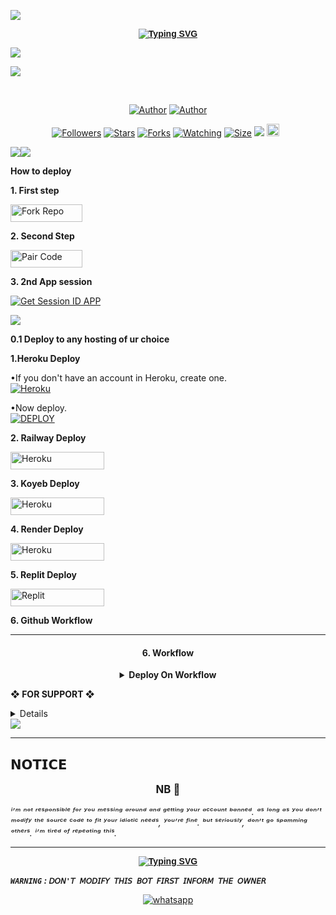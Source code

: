 <a><img src='https://i.imgur.com/LyHic3i.gif'/>

<p align="center">
  <a href="https://git.io/typing-svg">
    <img src="https://readme-typing-svg.demolab.com?font=Rubik&weight=700&size=65&pause=1000&color=FFFFFF&background=FFFFFF00&center=true&vCenter=true&width=1000&height=150&lines=SILVA+MD;MADE+BY+DINIDU+SILVA" alt="Typing SVG" style="font-weight: bold; font-family: 'Rubik', sans-serif;"/>
  </a>
</p>

<a><img src='https://i.imgur.com/LyHic3i.gif'/>

<img align="center" height="auto"
src="https://envs.sh/fab.jpg?"/>

<br>

   </p>
<p align="center">
<a href="https://github.com/dinidusilva66"><img title="Author" src="https://img.shields.io/badge/Dinidusilva66-black?style=for-the-badge&logo=Github"></a> <a href=""><img title="Author" src="https://img.shields.io/badge/Dinidu Silva-black?style=for-the-badge&logo=whatsapp"></a>
<p/> 

 <p align="center">
<a href="https://github.com/Dinidusilva66/followers"><img title="Followers" src="https://img.shields.io/github/followers/Dinidusilva66?color=green&style=flat-square"></a>
<a href="https://github.com/Dinidusilva66/SILVA_MD/stargazers/"><img title="Stars" src="https://img.shields.io/github/stars/Dinidusilva66/SILVA_MD?color=green&style=flat-square"></a>
<a href="https://github.com/Dinidusilva66/SILVA_MD/network/members"><img title="Forks" src="https://img.shields.io/github/forks/Dinidusilva66/SILVA_MD?color=green&style=flat-square"></a>
<a href="https://github.com/Dinidusilva66/SILVA_MD/watchers"><img title="Watching" src="https://img.shields.io/github/watchers/Dinidusilva66/SILVA_MD?label=Watchers&color=green&style=flat-square"></a>
<a href="https://github.com/Dinidusilva66/SILVA_MD/"><img title="Size" src="https://img.shields.io/github/repo-size/Dinidusilva66/SILVA_MD?style=flat-square&color=green"></a>
<a href="https://hits.seeyoufarm.com"><img src="https://hits.seeyoufarm.com/api/count/incr/badge.svg?url=https%3A%2F%2Fgithub.com%2FDinidusilva66%2FDinidusilva66-XMD&count_bg=%2379C83D&title_bg=%23555555&icon=probot.svg&icon_color=%2300FF6D&title=hits&edge_flat=false"/></a>
<a href="https://github.com/Dinidusilva66/SILVA_MD/graphs/commit-activity"><img height="20" src="https://img.shields.io/badge/Maintained%3F-yes-green.svg"></a>&nbsp;&nbsp;
</p>
<p align='center'>
    </p>
<a><img src='https://i.imgur.com/LyHic3i.gif'/></a><a><img src='https://i.imgur.com/LyHic3i.gif'/></a>


**How to deploy**

**1. First step**


<p align="left">
<a href='https://github.com/Dinidusilva66/SILVA_MD/fork' target="_blank"><img alt='Fork Repo' src='https://img.shields.io/badge/-Fork Repo-purple?style=for-the-badge&logo=github&logoColor=white'/< width=115 height=28/p></a>
   
**2. Second Step** 

<p align="left">
<a href='https://malvinxpair-43d986d85eed.herokuapp.com/pair' target="_blank"><img alt='Pair Code' src='https://img.shields.io/badge/-Pair Code-green?style=for-the-badge&logo=Whatsapp&logoColor=white'/< width=115 height=28/p></a>

**3. 2nd App session** 

[![Get Session ID APP](https://img.shields.io/static/v1?label=Session%20ID&message=Generate&color=FF4500&style=for-the-badge&logo=firefox&logoColor=white)](https://malvinxpair-43d986d85eed.herokuapp.com/)

<a><img src='https://i.imgur.com/LyHic3i.gif'/>



**0.1 Deploy to any hosting of ur choice**

**1.Heroku Deploy**

•If you don't have an account in Heroku, create one.
   <br>
    <a href='https://signup.heroku.com/' target="_blank"><img alt='Heroku' src='https://img.shields.io/badge/-Create-purple?style=for-the-badge&logo=heroku&logoColor=white'/></a>

•Now deploy.
    <br>
    <a href='https://dashboard.heroku.com/new?template=https://github.com/Dinidusilva66/SILVA_MD' target="_blank"><img alt='DEPLOY' src='https://img.shields.io/badge/-DEPLOY-blue?style=for-the-badge&logo=heroku&logoColor=white'/></a>

**2. Railway Deploy**

<p align="left">
<a href='https://railway.app/new' target="_blank"><img alt='Heroku' src='https://img.shields.io/badge/-railway deploy-purple?style=for-the-badge&logo=railway&logoColor=white'/< width=150 height=28/p></a>


**3. Koyeb Deploy**

<p align="left">
<a href='https://app.koyeb.com/services/deploy?type=git&repository=Dinidusilva66/SILVA_MD&ports=3000&env[PREFIX]=.&env[SESSION_ID]=&env[ALWAYS_ONLINE]=false&env[MODE]=public&env[AUTO_STATUS_MSG]=Seen%20Status%20by%20SILVA MD&env[AUTO_STATUS_REPLY]=false&env[AUTO_STATUS_SEEN]=true&env[AUTO_TYPING]=false&env[ANTI_LINK]=true&env[AUTO_REACT]=false&env[READ_MESSAGE]=false' target="_blank"><img alt='Heroku' src='https://img.shields.io/badge/-koyeb ‎ deploy-FF009D?style=for-the-badge&logo=koyeb&logoColor=white'/< width=150 height=28/p></a>

   
**4. Render Deploy**

<p align="left">
<a href='https://dashboard.render.com/web/new' target="_blank"><img alt='Heroku' src='https://img.shields.io/badge/-Render deploy-black?style=for-the-badge&logo=render&logoColor=white'/< width=150 height=28/p></a>



**5. Replit Deploy**

<p align="left">
<a href='https://replit.com/~' target="_blank"><img alt='Replit' src='https://img.shields.io/badge/-Replit Deploy-red?style=for-the-badge&logo=replit&logoColor=white'/< width=150 height=28/p></a> 
   
**6. Github Workflow**


 --------
 <h4 align="center">6. Workflow</h4>
<p style="text-align: center; font-size: 1.2em;">


<details>

<b><strong><summary align="center" style="color: Yello;">Deploy On Workflow</summary></strong></b>
<p style="text-align: center; font-size: 1.2em;">
 
<h8>Copy the workflow codes and then frok the repo edit config add session id then save and now click on repo action tag then click on start new workflow then paste workflow codes rename main.yml to deploy.yml and save the file</h8>
<h3 align-"center"> Important</h3>
<h6 align-"center">Attention! We do not take responsibility if your github account is suspended through this Deploy method, I advise you not to use this workflow deploy method in the latest github accounts, github accounts created a year or more ago have not received the risk of suspension so far, this works It will only be done for 6 hours, you need to update the code to reactivate it.</h6>

```
name: Node.js CI

on:
  push:
    branches:
      - main
  pull_request:
    branches:
      - main

jobs:
  build:

    runs-on: ubuntu-latest

    strategy:
      matrix:
        node-version: [20.x]

    steps:
    - name: Checkout repository
      uses: actions/checkout@v3

    - name: Set up Node.js
      uses: actions/setup-node@v3
      with:
        node-version: ${{ matrix.node-version }}

    - name: Install dependencies
      run: npm install

    - name: Start application
      run: npm start
```
</details> 
<a><img
***src='https://i.imgur.com/LyHic3i.gif'/>

 **❖ FOR SUPPORT ❖**
 
<details>



---------

<a href="https://whatsapp.com/channel/0029Vac8SosLY6d7CAFndv3Z"><img src="https://img.shields.io/badge/%F0%9F%8E%89%20ᴊᴏɪɴ%20ᴏᴜʀ%20ᴡʜᴀᴛsᴀᴘᴘ%20ᴄʜᴀɴɴᴇʟ-red" alt="🔰 ᴊᴏɪɴ ᴍʏ ᴡʜᴀᴛsᴀᴘᴘ ɢʀᴏᴜᴘ ғᴏʀ ᴜᴘᴅᴀᴛᴇ" width="300"></a>


</details>
<a><img src='https://i.imgur.com/LyHic3i.gif'/>


***
<h2 align="left">𝗡𝗢𝗧𝗜𝗖𝗘</h2>
<p style="text-align: center; font-size: 1.2em;">
  <strong>NB 🚫</strong><br>
   
_ⁱ’ᵐ ⁿᵒᵗ ʳᵉˢᵖᵒⁿˢⁱᵇˡᵉ ᶠᵒʳ ʸᵒᵘ ᵐᵉˢˢⁱⁿᵍ ᵃʳᵒᵘⁿᵈ ᵃⁿᵈ ᵍᵉᵗᵗⁱⁿᵍ ʸᵒᵘʳ ᵃᶜᶜᵒᵘⁿᵗ ᵇᵃⁿⁿᵉᵈ. ᵃˢ ˡᵒⁿᵍ ᵃˢ ʸᵒᵘ ᵈᵒⁿ’ᵗ ᵐᵒᵈⁱᶠʸ ᵗʰᵉ ˢᵒᵘʳᶜᵉ ᶜᵒᵈᵉ ᵗᵒ ᶠⁱᵗ ʸᵒᵘʳ ⁱᵈⁱᵒᵗⁱᶜ ⁿᵉᵉᵈˢ, ʸᵒᵘ’ʳᵉ ᶠⁱⁿᵉ. ᵇᵘᵗ ˢᵉʳⁱᵒᵘˢˡʸ, ᵈᵒⁿ’ᵗ ᵍᵒ ˢᵖᵃᵐᵐⁱⁿᵍ ᵒᵗʰᵉʳˢ. ⁱ’ᵐ ᵗⁱʳᵉᵈ ᵒᶠ ʳᵉᵖᵉᵃᵗⁱⁿᵍ ᵗʰⁱˢ._
</p>
    
***

</div>

<p align="center">
  <a href="https://git.io/typing-svg">
    <img src="https://readme-typing-svg.demolab.com?font=Rubik&weight=700&size=65&pause=1000&color=FFFFFF&background=FFFFFF00&center=true&vCenter=true&width=1000&height=150&lines=සිල්වා MD;තැන්කුයි" alt="Typing SVG" style="font-weight: bold; font-family: 'Rubik', sans-serif;"/>
  </a>
</p>


***`WARNING` : `𝘋𝘖𝘕'𝘛 𝘔𝘖𝘋𝘐𝘍𝘠 𝘛𝘏𝘐𝘚 𝘉𝘖𝘛 𝘍𝘐𝘙𝘚𝘛 𝘐𝘕𝘍𝘖𝘙𝘔 𝘛𝘏𝘌 𝘖𝘞𝘕𝘌𝘙`***

<p align="center">
  <a href="https://wa.me/+94710164941?text=*ʜɪɪ+ᴍᴀᴄʜᴀɴ+ᴅɪɴɪᴅᴜ--+ɪ+ɴᴇᴇᴅ+ʜᴇʟᴘ!.+ɪ+ᴀᴍ+ғʀᴏᴍ+ꜱɪʟᴠᴀ+ᴍᴅ+ʀᴇᴘᴏ!!.+ɪᴀᴍ+ᴀsᴋɪɴɢ+ғᴏʀ+ᴘᴇʀᴍɪssɪᴏɴ+ᴛᴏ+ᴄʟᴏɴᴇ+ʏᴏᴜʀ+ʙᴏᴛ!!*" target="_blank">
    <img alt="whatsapp" src="https://img.shields.io/badge/ Whatsapp -black?style=for-the-badge&logo=whatsapp&logoColor=white" />
